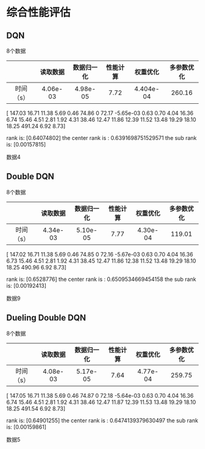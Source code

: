 # 综合性能评估

## DQN

8个数据

|           | 读取数据 | 数据归一化 | 性能计算 | 权重优化  | 多参数优化 |
| :-------: | :------: | :--------: | :------: | :-------: | :--------: |
| 时间（s） | 4.06e-03 |  4.98e-05  |   7.72   | 4.404e-04 |   260.16   |

[ 147.03  16.71  11.38  5.69
   0.46  74.86  0  72.17
  -5.65e-03  0.63  0.70  4.04
   16.36  6.74  15.46  4.51
   2.81  1.92  4.31  38.46
   12.47  11.86  12.39  11.52
   13.48  19.29  18.10  18.25
   491.24  6.92  8.73]

rank is: [0.64074802] the center rank is : 0.6391698751529571 the sub rank is:  [0.00157815]

数据4

## Double DQN

8个数据

|           | 读取数据 | 数据归一化 | 性能计算 | 权重优化 | 多参数优化 |
| :-------: | :------: | :--------: | :------: | :------: | :--------: |
| 时间（s） | 4.34e-03 |  5.10e-05  |   7.77   | 4.30e-04 |   119.01   |

[ 147.02  16.71  11.38  5.69
   0.46  74.85  0  72.16
  -5.67e-03  0.63  0.70  4.04
   16.36  6.73  15.46  4.51
   2.81  1.92  4.31  38.45
   12.47  11.86  12.38  11.52
   13.48  19.29  18.10  18.25
   490.96  6.92  8.73]

rank is: [0.6528776] the center rank is : 0.6509534669454158 the sub rank is:  [0.00192413]

数据9

## Dueling Double DQN

8个数据

|           | 读取数据 | 数据归一化 | 性能计算 | 权重优化 | 多参数优化 |
| :-------: | :------: | :--------: | :------: | :------: | :--------: |
| 时间（s） | 4.08e-03 |  5.17e-05  |   7.64   | 4.77e-04 |   259.75   |

[ 147.05  16.71  11.38  5.69
   0.46  74.87  0  72.18
  -5.64e-03  0.63  0.70  4.04
   16.36  6.74  15.46  4.51
   2.81  1.92  4.31  38.46
   12.47  11.87  12.39  11.53
   13.48  19.29  18.10  18.25
   491.54  6.92  8.73]

rank is: [0.64901255] the center rank is : 0.6474139379630497 the sub rank is:  [0.00159861]

数据5
